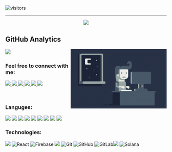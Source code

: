 ![visitors](https://visitor-badge-reloaded.herokuapp.com/badge?page_id=cdhiraj40.cdhriaj40&color=44CC11)
<hr>
<p align="center">
  <img src="https://readme-typing-svg.herokuapp.com?color=0d8eceF&size=30&center=true&vCenter=true&width=550&height=70&lines=Hey+There+,+I'm+Dhiraj;+An+Open+Source+Enthusiast+☀;An+Android+Developer+💻;Loves+To+Build;And+Contribute+To+Projects+🛠;">
</p>

## GitHub Analytics

<p align="left">
<a href="https://github.com/cdhiraj40">
<img height="200em" src="https://github-readme-stats.vercel.app/api?username=cdhiraj40&show_icons=true&theme=dark"/>
<img alt="Night Coding" src="https://raw.githubusercontent.com/AVS1508/AVS1508/master/assets/Night-Coding.gif" align="right"/>
</a>
</p>
  
<!-- ![Dhiraj's GitHub activity graph](https://activity-graph.herokuapp.com/graph?username=cdhiraj40&theme=nord)
 -->

<h3 align="left">Feel free to connect with me: </h3>
<p align="left">
<a href="https://www.linkedin.com/in/cdhiraj40/" target="blank"><img src="https://img.shields.io/badge/LinkedIn-0077B5?style=for-the-badge&logo=linkedin&logoColor=white" />
</a>
<a href="https://www.twitter.com/cdhiraj40/" target="blank">
  <img src="https://img.shields.io/badge/Twitter-1DA1F2?style=for-the-badge&logo=twitter&logoColor=white" />
</a>
<a href="mailto:chauhandhiraj40@gmail.com">
  <img src="https://img.shields.io/badge/Gmail-D14836?style=for-the-badge&logo=gmail&logoColor=white" />
</a>
<a href="https://www.youtube.com/channel/UCTSqyTvuLkxlTZhxs84djbA">
  <img src="https://img.shields.io/badge/YouTube-FF0000?style=for-the-badge&logo=youtube&logoColor=white" />
</a>
<a href="https://www.twitch.tv/thefunnyintrovert">
  <img src="https://img.shields.io/badge/Twitch-9146FF?style=for-the-badge&logo=twitch&logoColor=white" />
</a>
<a href="https://discord.gg/fKakn9kk39">
  <img src="https://img.shields.io/badge/Discord-5865F2?style=for-the-badge&logo=discord&logoColor=white" />
</a>
</p>
<br>

<h3 align="left">Languges: </h3>
<p align="left">
<i class="programming lang"></i>
<img src="https://img.shields.io/badge/C%2B%2B-00599C?style=for-the-badge&logo=c%2B%2B&logoColor=white"/>
<img src="https://img.shields.io/badge/Java-ED8B00?style=for-the-badge&logo=java&logoColor=white"/>
<img src="https://img.shields.io/badge/Kotlin-0095D5?&style=for-the-badge&logo=kotlin&logoColor=white"/>
<img src="	https://img.shields.io/badge/Python-FFD43B?style=for-the-badge&logo=python&logoColor=blue"/>
<img src="https://img.shields.io/badge/JavaScript-323330?style=for-the-badge&logo=javascript&logoColor=F7DF1E"/>
<img src="https://img.shields.io/badge/TypeScript-007ACC?style=for-the-badge&logo=typescript&logoColor=white"/>
<img src="https://img.shields.io/badge/Rust-black?style=for-the-badge&logo=rust&logoColor=#E57324"/>
<img src="https://img.shields.io/badge/CSS3-1572B6?style=for-the-badge&logo=css3&logoColor=white"/>
<img src="https://img.shields.io/badge/HTML5-E34F26?style=for-the-badge&logo=html5&logoColor=white"/>

</p>

<h3 align="left">Technologies: </h3>
<p align="left">
  
<img src="https://img.shields.io/badge/Android-3DDC84?style=for-the-badge&logo=android&logoColor=white"/>
<img alt="React" src="https://img.shields.io/badge/react%20-%2320232a.svg?&style=for-the-badge&logo=react&logoColor=%2361DAFB"/>
<img alt="Firebase" src="https://img.shields.io/badge/firebase%20-%23039BE5.svg?&style=for-the-badge&logo=firebase"/>  
<img src="https://img.shields.io/badge/MySQL-00000F?style=for-the-badge&logo=mysql&logoColor=white"/>
	<img alt="Git" src="https://img.shields.io/badge/git%20-%23F05033.svg?&style=for-the-badge&logo=git&logoColor=white"/>
    <img alt="GitHub" src="https://img.shields.io/badge/github%20-%23121011.svg?&style=for-the-badge&logo=github&logoColor=white"/>
    <img alt="GitLab" src="https://img.shields.io/badge/gitlab%20-%23181717.svg?&style=for-the-badge&logo=gitlab&logoColor=white"/><img src="https://img.shields.io/badge/Linux-FCC624?style=for-the-badge&logo=linux&logoColor=black"/>
    <img alt="Solana" width="70" height="33"  src="https://images.financialexpress.com/2021/09/solana.png"/>
</p>

